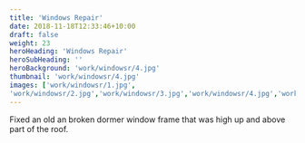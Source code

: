 ```yaml
---
title: 'Windows Repair'
date: 2018-11-18T12:33:46+10:00
draft: false
weight: 23
heroHeading: 'Windows Repair'
heroSubHeading: ''
heroBackground: 'work/windowsr/4.jpg'
thumbnail: 'work/windowsr/4.jpg'
images: ['work/windowsr/1.jpg', 
'work/windowsr/2.jpg','work/windowsr/3.jpg','work/windowsr/4.jpg','work/windowsr/5.jpg','work/windowsr/6.jpg']
---
```


Fixed an old an broken dormer window frame that was high up and above part of the roof.                                         
